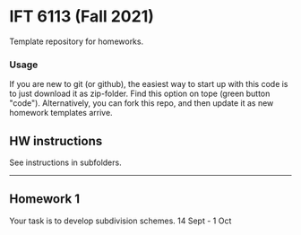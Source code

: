 # IFT 6113 (Fall 2021)
Template repository for homeworks.


### Usage
If you are new to git (or github), the easiest way to start up with this code is to just download it as zip-folder. Find this option on tope (green button "code"). Alternatively, you can fork this repo, and then update it as new homework templates arrive. 

## HW instructions
See instructions in subfolders.

***

## Homework 1
Your task is to develop subdivision schemes. 14 Sept - 1 Oct